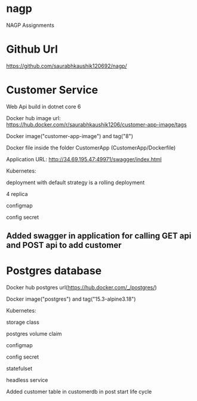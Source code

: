 # nagp
NAGP Assignments

# Github Url
https://github.com/saurabhkaushik120692/nagp/


# Customer Service
Web Api build in dotnet core 6 

Docker hub image url: https://hub.docker.com/r/saurabhkaushik1206/customer-app-image/tags

Docker image("customer-app-image") and tag("8")

Docker file inside the folder CustomerApp (CustomerApp/Dockerfile)

Application URL: http://34.69.195.47:49971/swagger/index.html

Kubernetes:

deployment with default strategy is a rolling deployment

4 replica

configmap

config secret

## Added swagger in application for calling GET api and POST api to add customer

# Postgres database
Docker hub postgres url(https://hub.docker.com/_/postgres/)

Docker image("postgres") and tag("15.3-alpine3.18")

Kubernetes:

storage class

postgres volume claim

configmap

config secret 

statefulset 

headless service

Added customer table in customerdb in post start life cycle
